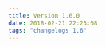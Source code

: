 ```yaml
---
title: Version 1.6.0
date: 2018-02-21 22:23:08 
tags: "changelogs 1.6"
---
```


<script src="https://gist.github.com/spinnaker-release/235774d2d17f3bd96d3ed6c446b065a4.js"></script>